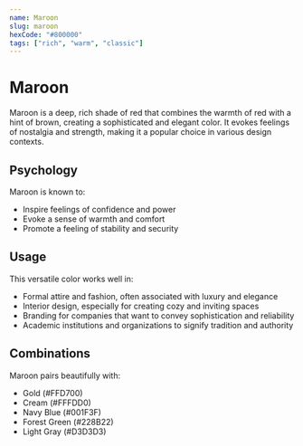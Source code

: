 ```yaml
---
name: Maroon
slug: maroon
hexCode: "#800000"
tags: ["rich", "warm", "classic"]
---
```


# Maroon

Maroon is a deep, rich shade of red that combines the warmth of red with a hint of brown, creating a sophisticated and elegant color. It evokes feelings of nostalgia and strength, making it a popular choice in various design contexts.

## Psychology

Maroon is known to:
- Inspire feelings of confidence and power
- Evoke a sense of warmth and comfort
- Promote a feeling of stability and security

## Usage

This versatile color works well in:
- Formal attire and fashion, often associated with luxury and elegance
- Interior design, especially for creating cozy and inviting spaces
- Branding for companies that want to convey sophistication and reliability
- Academic institutions and organizations to signify tradition and authority

## Combinations

Maroon pairs beautifully with:
- Gold (#FFD700)
- Cream (#FFFDD0)
- Navy Blue (#001F3F)
- Forest Green (#228B22)
- Light Gray (#D3D3D3)